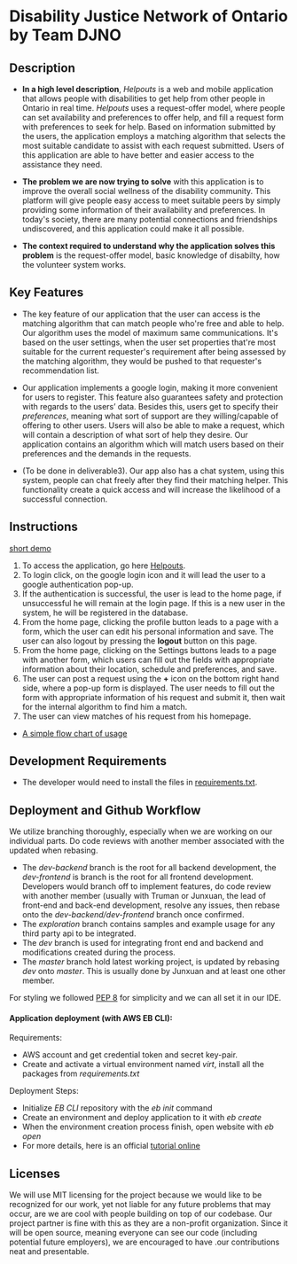 # Disability Justice Network of Ontario by Team DJNO

## Description

- **In a high level description**, _Helpouts_ is a web and mobile application that allows people with disabilities to get help from other people in Ontario in real time. _Helpouts_ uses a request-offer model, where people can set availability and preferences to offer help, and fill a request form with preferences to seek for help. Based on information submitted by the users, the application employs a matching algorithm that selects the most suitable candidate to assist with each request submitted. Users of this application are able to have better and easier access to the assistance they need.

* **The problem we are now trying to solve** with this application is to improve the overall social wellness of the disability community. This platform will give people easy access to meet suitable peers by simply providing some information of their availability and preferences. In today's society, there are many potential connections and friendships undiscovered, and this application could make it all possible.

* **The context required to understand why the application solves this problem** is the request-offer model, basic knowledge of disabilty, how the volunteer system works.

## Key Features

- The key feature of our application that the user can access is the matching algorithm that can match people who're free and able to help. Our algorithm uses the model of maximum same communications. It's based on the user settings, when the user set properties that're most suitable for the current requester's requirement after being assessed by the matching algorithm, they would be pushed to that requester's recommendation list.

- Our application implements a google login, making it more convenient for users to register. This feature also guarantees safety and protection with regards to the users’ data. Besides this, users get to specify their _preferences_, meaning what sort of support are they willing/capable of offering to other users. Users will also be able to make a request, which will contain a description of what sort of help they desire. Our application contains an algorithm which will match users based on their preferences and the demands in the requests.

- (To be done in deliverable3). Our app also has a chat system, using this system, people can chat freely after they find their matching helper. This functionality create a quick access and will increase the likelihood of a successful connection.

## Instructions

[short demo](https://streamable.com/7ckmq)

1. To access the application, go here [Helpouts](http://helpouts.trumanhung.tech/index.html).
2. To login click, on the google login icon and it will lead the user to a google authentication pop-up.
3. If the authentication is successful, the user is lead to the home page, if unsuccessful he will remain at the login page. If this is a new user in the system, he will be registered in the database.
4. From the home page, clicking the profile button leads to a page with a form, which the user can edit his personal information and save. The user can also logout by pressing the **logout** button on this page.
5. From the home page, clicking on the Settings buttons leads to a page with another form, which users can fill out the fields with appropriate information about their location, schedule and preferences, and save.
6. The user can post a request using the **+** icon on the bottom right hand side, where a pop-up form is displayed. The user needs to fill out the form with appropriate information of his request and submit it, then wait for the internal algorithm to find him a match.
7. The user can view matches of his request from his homepage.

- [A simple flow chart of usage](https://drive.google.com/file/d/1hJMwSYwBMfhrg_YZIf8n2Rj9pvBhni62/view?fbclid)

## Development Requirements

- The developer would need to install the files in [requirements.txt](https://github.com/csc301-winter-2020/team-project-14-djno/blob/master/backend/requirements.txt).

## Deployment and Github Workflow

We utilize branching thoroughly, especially when we are working on our individual parts. Do code reviews with another member associated with the updated when rebasing.

- The _dev-backend_ branch is the root for all backend development, the _dev-frontend_ is branch is the root for all frontend development. Developers would branch off to implement features, do code review with another member (usually with Truman or Junxuan, the lead of front-end and back-end development, resolve any issues, then rebase onto the _dev-backend/dev-frontend_ branch once confirmed.
- The _exploration_ branch contains samples and example usage for any third party api to be integrated.
- The _dev_ branch is used for integrating front end and backend and modifications created during the process.
- The _master_ branch hold latest working project, is updated by rebasing _dev_ onto _master_. This is usually done by Junxuan and at least one other member.

For styling we followed [PEP 8](https://www.python.org/dev/peps/pep-0008/) for simplicity and we can all set it in our IDE.

#### Application deployment (with AWS EB CLI):

Requirements:

- AWS account and get credential token and secret key-pair.
- Create and activate a virtual environment named _virt_, install all the packages from _requirements.txt_

Deployment Steps:

- Initialize _EB CLI_ repository with the _eb init_ command
- Create an environment and deploy application to it with _eb create_
- When the environment creation process finish, open website with _eb open_
- For more details, here is an official [tutorial online](https://docs.aws.amazon.com/elasticbeanstalk/latest/dg/create-deploy-python-flask.html)

## Licenses

We will use MIT licensing for the project because we would like to be recognized for our work, yet not liable for any future problems that may occur, are we are cool with people building on top of our codebase. Our project partner is fine with this as they are a non-profit organization. Since it will be open source, meaning everyone can see our code (including potential future employers), we are encouraged to have .our contributions neat and presentable.
